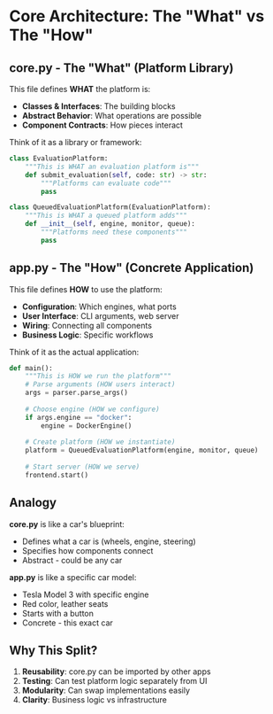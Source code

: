 # Core Architecture: The "What" vs The "How"

## core.py - The "What" (Platform Library)

This file defines **WHAT** the platform is:
- **Classes & Interfaces**: The building blocks
- **Abstract Behavior**: What operations are possible
- **Component Contracts**: How pieces interact

Think of it as a library or framework:
```python
class EvaluationPlatform:
    """This is WHAT an evaluation platform is"""
    def submit_evaluation(self, code: str) -> str:
        """Platforms can evaluate code"""
        pass

class QueuedEvaluationPlatform(EvaluationPlatform):
    """This is WHAT a queued platform adds"""
    def __init__(self, engine, monitor, queue):
        """Platforms need these components"""
        pass
```

## app.py - The "How" (Concrete Application)

This file defines **HOW** to use the platform:
- **Configuration**: Which engines, what ports
- **User Interface**: CLI arguments, web server
- **Wiring**: Connecting all components
- **Business Logic**: Specific workflows

Think of it as the actual application:
```python
def main():
    """This is HOW we run the platform"""
    # Parse arguments (HOW users interact)
    args = parser.parse_args()
    
    # Choose engine (HOW we configure)
    if args.engine == "docker":
        engine = DockerEngine()
    
    # Create platform (HOW we instantiate)
    platform = QueuedEvaluationPlatform(engine, monitor, queue)
    
    # Start server (HOW we serve)
    frontend.start()
```

## Analogy

**core.py** is like a car's blueprint:
- Defines what a car is (wheels, engine, steering)
- Specifies how components connect
- Abstract - could be any car

**app.py** is like a specific car model:
- Tesla Model 3 with specific engine
- Red color, leather seats
- Starts with a button
- Concrete - this exact car

## Why This Split?

1. **Reusability**: core.py can be imported by other apps
2. **Testing**: Can test platform logic separately from UI
3. **Modularity**: Can swap implementations easily
4. **Clarity**: Business logic vs infrastructure

